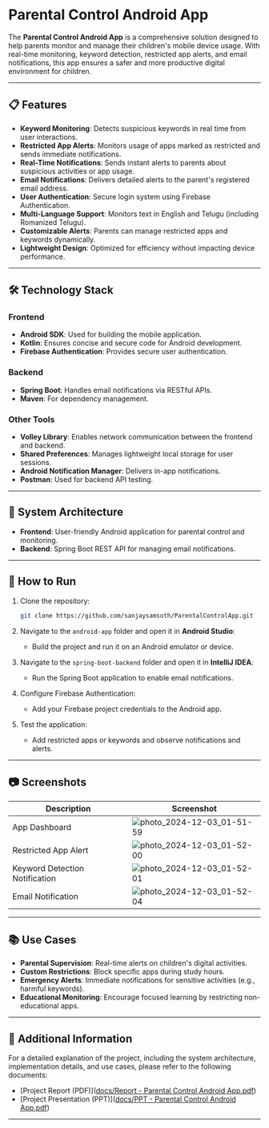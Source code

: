 # Parental Control Android App

The **Parental Control Android App** is a comprehensive solution designed to help parents monitor and manage their children's mobile device usage. With real-time monitoring, keyword detection, restricted app alerts, and email notifications, this app ensures a safer and more productive digital environment for children.

---

## 📋 Features

- **Keyword Monitoring**: Detects suspicious keywords in real time from user interactions.
- **Restricted App Alerts**: Monitors usage of apps marked as restricted and sends immediate notifications.
- **Real-Time Notifications**: Sends instant alerts to parents about suspicious activities or app usage.
- **Email Notifications**: Delivers detailed alerts to the parent's registered email address.
- **User Authentication**: Secure login system using Firebase Authentication.
- **Multi-Language Support**: Monitors text in English and Telugu (including Romanized Telugu).
- **Customizable Alerts**: Parents can manage restricted apps and keywords dynamically.
- **Lightweight Design**: Optimized for efficiency without impacting device performance.

---

## 🛠 Technology Stack

### **Frontend**
- **Android SDK**: Used for building the mobile application.
- **Kotlin**: Ensures concise and secure code for Android development.
- **Firebase Authentication**: Provides secure user authentication.

### **Backend**
- **Spring Boot**: Handles email notifications via RESTful APIs.
- **Maven**: For dependency management.

### **Other Tools**
- **Volley Library**: Enables network communication between the frontend and backend.
- **Shared Preferences**: Manages lightweight local storage for user sessions.
- **Android Notification Manager**: Delivers in-app notifications.
- **Postman**: Used for backend API testing.

---

## 🔧 System Architecture

- **Frontend**: User-friendly Android application for parental control and monitoring.
- **Backend**: Spring Boot REST API for managing email notifications.

---

## 🚀 How to Run

1. Clone the repository:
   ```bash
   git clone https://github.com/sanjaysamsoth/ParentalControlApp.git
2. Navigate to the `android-app` folder and open it in **Android Studio**:
   - Build the project and run it on an Android emulator or device.

3. Navigate to the `spring-boot-backend` folder and open it in **IntelliJ IDEA**:
   - Run the Spring Boot application to enable email notifications.

4. Configure Firebase Authentication:
   - Add your Firebase project credentials to the Android app.

5. Test the application:
   - Add restricted apps or keywords and observe notifications and alerts.

---

## 📷 Screenshots

| **Description**               | **Screenshot**             |
|--------------------------------|----------------------------|
| App Dashboard                 | ![photo_2024-12-03_01-51-59](https://github.com/user-attachments/assets/56258e22-b3db-425d-95b4-ecd37695287c)|
| Restricted App Alert          | ![photo_2024-12-03_01-52-00](https://github.com/user-attachments/assets/bac5332a-20d7-4795-bcd1-8e5b441ccb9b)|
| Keyword Detection Notification | ![photo_2024-12-03_01-52-01](https://github.com/user-attachments/assets/dd2a51ed-ddaa-40e5-b6c9-6265f45caf3c)|
| Email Notification            | ![photo_2024-12-03_01-52-04](https://github.com/user-attachments/assets/4a6d93d1-8390-49a8-9b11-4215361ac590)|


---

## 📚 Use Cases

- **Parental Supervision**: Real-time alerts on children's digital activities.
- **Custom Restrictions**: Block specific apps during study hours.
- **Emergency Alerts**: Immediate notifications for sensitive activities (e.g., harmful keywords).
- **Educational Monitoring**: Encourage focused learning by restricting non-educational apps.

---

## 📂 Additional Information

For a detailed explanation of the project, including the system architecture, implementation details, and use cases, please refer to the following documents:
- [Project Report (PDF)]([docs/Report - Parental Control Android App.pdf](https://github.com/sanjaysamsoth/ParentalControlApp/blob/48c28cf5cab5fb9f07a487c814a50fc1e426f81c/docs/Report%20-%20Parental%20Control%20Android%20App.pdf))
- [Project Presentation (PPT)]([docs/PPT - Parental Control Android App.pdf](https://github.com/sanjaysamsoth/ParentalControlApp/blob/48c28cf5cab5fb9f07a487c814a50fc1e426f81c/docs/PPT%20-%20Parental%20Control%20Android%20App.pdf))

---
